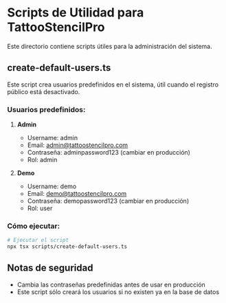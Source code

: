 # Scripts de Utilidad para TattooStencilPro

Este directorio contiene scripts útiles para la administración del sistema.

## create-default-users.ts

Este script crea usuarios predefinidos en el sistema, útil cuando el registro público está desactivado.

### Usuarios predefinidos:

1. **Admin**
   - Username: admin
   - Email: admin@tattoostencilpro.com
   - Contraseña: adminpassword123 (cambiar en producción)
   - Rol: admin

2. **Demo**
   - Username: demo
   - Email: demo@tattoostencilpro.com  
   - Contraseña: demopassword123 (cambiar en producción)
   - Rol: user

### Cómo ejecutar:

```bash
# Ejecutar el script
npx tsx scripts/create-default-users.ts
```

## Notas de seguridad

- Cambia las contraseñas predefinidas antes de usar en producción
- Este script sólo creará los usuarios si no existen ya en la base de datos